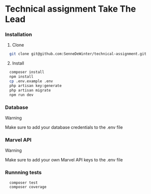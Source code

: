 # Technical assignment Take The Lead

### Installation
1. Clone
```bash
  git clone git@github.com:SenneDeWinter/technical-assignment.git
```
2. Install
```bash
  composer install
  npm install
  cp .env.example .env
  php artisan key:generate
  php artisan migrate
  npm run dev
```

### Database

> [!WARNING]  
> Make sure to add your database credentials to the .env file

### Marvel API

> [!WARNING]  
> Make sure to add your own Marvel API keys to the .env file

### Runnning tests

```bash
  composer test
  composer coverage
```
